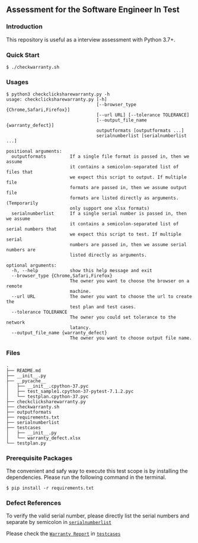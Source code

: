 ## Assessment for the Software Engineer In Test ##

### Introduction ###

This repository is useful as a interview assessment with Python 3.7+.

### Quick Start

```
$ ./checkwarranty.sh
```

### Usages ###
```
$ python3 checkclicksharewarranty.py -h
usage: checkclicksharewarranty.py [-h]
                                  [--browser_type {Chrome,Safari,Firefox}]
                                  [--url URL] [--tolerance TOLERANCE]
                                  [--output_file_name {warranty_defect}]
                                  outputformats [outputformats ...]
                                  serialnumberlist [serialnumberlist ...]

positional arguments:
  outputformats         If a single file format is passed in, then we assume
                        it contains a semicolon-separated list of files that
                        we expect this script to output. If multiple file
                        formats are passed in, then we assume output file
                        formats are listed directly as arguments. (Temporarily
                        only support one xlsx formats)
  serialnumberlist      If a single serial number is passed in, then we assume
                        it contains a semicolon-separated list of serial numbers that
                        we expect this script to test. If multiple serial
                        numbers are passed in, then we assume serial numbers are
                        listed directly as arguments.

optional arguments:
  -h, --help            show this help message and exit
  --browser_type {Chrome,Safari,Firefox}
                        The owner you want to choose the browser on a remote
                        machine.
  --url URL             The owner you want to choose the url to create the
                        test plan and test cases.
  --tolerance TOLERANCE
                        The owner you could set tolerance to the network
                        latancy.
  --output_file_name {warranty_defect}
                        The owner you want to choose output file name.
```

### Files ###

```
.
├── README.md
├── __init__.py
├── __pycache__
│   ├── __init__.cpython-37.pyc
│   ├── test_sample1.cpython-37-pytest-7.1.2.pyc
│   └── testplan.cpython-37.pyc
├── checkclicksharewarranty.py
├── checkwarranty.sh
├── outputformats
├── requirements.txt
├── serialnumberlist
├── testcases
│   ├── __init__.py
│   └── warranty_defect.xlsx
└── testplan.py
```

### Prerequisite Packages ###

The convenient and safy way to execute this test scope is by installing the dependencies. Please run the following command in the terminal.

```
$ pip install -r requirements.txt
```

### Defect References ###

To verify the valid serial number, please directly list the serial numbers and separate by semicolon in [`serialnumberlist`](serialnumberlist)

Please check the [`Warranty Report`](testcases/warranty_defect.xlsx) in [`testcases`](testcases/)
